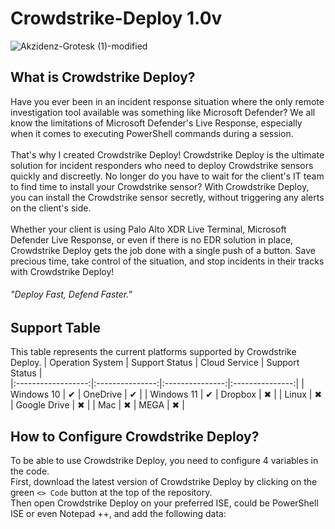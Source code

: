 # Crowdstrike-Deploy 1.0v
![Akzidenz-Grotesk (1)-modified](https://github.com/YosfanEilay/Crowdstrike-Deploy/assets/132997318/0efe4f7d-ea13-4ff3-a92a-60ba90f1a7a0)

## What is Crowdstrike Deploy?
Have you ever been in an incident response situation where the only remote investigation tool available was something like Microsoft Defender? We all know the limitations of Microsoft Defender's Live Response, especially when it comes to executing PowerShell commands during a session.
</br> </br>
That's why I created Crowdstrike Deploy! Crowdstrike Deploy is the ultimate solution for incident responders who need to deploy Crowdstrike sensors quickly and discreetly. No longer do you have to wait for the client's IT team to find time to install your Crowdstrike sensor? With Crowdstrike Deploy, you can install the Crowdstrike sensor secretly, without triggering any alerts on the client's side.
</br> </br>
Whether your client is using Palo Alto XDR Live Terminal, Microsoft Defender Live Response, or even if there is no EDR solution in place, Crowdstrike Deploy gets the job done with a single push of a button. Save precious time, take control of the situation, and stop incidents in their tracks with Crowdstrike Deploy!
###### "Deploy Fast, Defend Faster."</br>

## Support Table
This table represents the current platforms supported by Crowdstrike Deploy.
| Operation System   | Support Status  | Cloud Service  | Support Status  |     
|:------------------:|:---------------:|:---------------:|:---------------:|
| Windows 10         | ✔               | OneDrive        | ✔              |
| Windows 11         | ✔               | Dropbox         | ✖              |
| Linux              | ✖               | Google Drive    | ✖              |
| Mac                | ✖               | MEGA            | ✖              |

## How to Configure Crowdstrike Deploy?
To be able to use Crowdstrike Deploy, you need to configure 4 variables in the code. </br>
First, download the latest version of Crowdstrike Deploy by clicking on the green `<> Code` button at the top of the repository. </br>
Then open Crowdstrike Deploy on your preferred ISE, could be PowerShell ISE or even Notepad ++, and add the following data:

